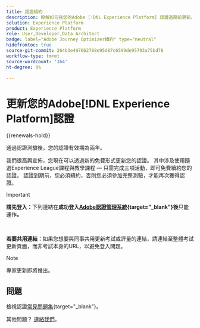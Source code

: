 ```yaml
---
title: 認證續約
description: 瞭解如何在您的Adobe [!DNL Experience Platform] 認證過期前更新。
solution: Experience Platform
product: Experience Platform
role: User,Developer,Data Architect
badge: label="Adobe Journey Optimizer續約" type="neutral"
hidefromtoc: true
source-git-commit: 264b3e497662788e95d87c6599de95793a75bd78
workflow-type: tm+mt
source-wordcount: '164'
ht-degree: 0%

---
```


# 更新您的Adobe[!DNL Experience Platform]認證

{{renewals-hold}}

通過認證測驗後，您的認證有效期為兩年。

我們很高興宣佈，您現在可以透過新的免費形式更新您的認證。 其中涉及使用隨選Experience League課程與教學課程 — 只需完成三項活動，即可免費續約您的認證。 認證到期前，您必須續約，否則您必須參加完整測驗，才能再次獲得認證。

>[!IMPORTANT]
>
>**請先登入：**&#x200B;下列連結在&#x200B;**成功登入[Adobe認證管理系統](https://www.certmetrics.com/adobe){target="_blank"}後**&#x200B;只能運作&#x200B;**。**
>
><br>
>
>**若要共用連結：**&#x200B;如果您想要與同事共用更新考試或評量的連結，請連結至整體考試更新頁面，而非考試本身的URL，以避免登入問題。

>[!NOTE]
>專家更新即將推出。

## 問題

檢視認證[常見問題集](https://experienceleague.adobe.com/docs/certification/certification/faq.html){target="_blank"}。

其他問題？ [連絡我們](mailto:certif@adobe.com)。
